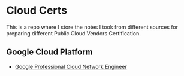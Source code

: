# Cloud Certs

This is a repo where I store the notes I took from different sources for preparing different Public Cloud Vendors Certification.

## Google Cloud Platform

- [Google Professional Cloud Network Engineer](gcp-pcne-cert.md)  